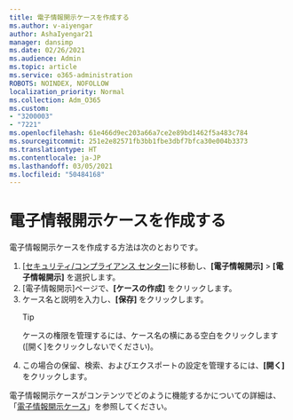```yaml
---
title: 電子情報開示ケースを作成する
ms.author: v-aiyengar
author: AshaIyengar21
manager: dansimp
ms.date: 02/26/2021
ms.audience: Admin
ms.topic: article
ms.service: o365-administration
ROBOTS: NOINDEX, NOFOLLOW
localization_priority: Normal
ms.collection: Adm_O365
ms.custom:
- "3200003"
- "7221"
ms.openlocfilehash: 61e466d9ec203a66a7ce2e89bd1462f5a483c784
ms.sourcegitcommit: 251e2e82571fb3bb1fbe3dbf7bfca30e004b3373
ms.translationtype: HT
ms.contentlocale: ja-JP
ms.lasthandoff: 03/05/2021
ms.locfileid: "50484168"
---
```

# <a name="create-an-ediscovery-case"></a>電子情報開示ケースを作成する

電子情報開示ケースを作成する方法は次のとおりです。

1. [[セキュリティ/コンプライアンス センター]](https://go.microsoft.com/fwlink/p/?linkid=2077143)に移動し、**[電子情報開示]**  > **[電子情報開示]** を選択します。
1. [電子情報開示]ページで、**[ケースの作成]** をクリックします。
1. ケース名と説明を入力し、**[保存]** をクリックします。
    > [!TIP]
    >ケースの権限を管理するには、ケース名の横にある空白をクリックします ([開く]をクリックしないでください)。
1. この場合の保留、検索、およびエクスポートの設定を管理するには、**[開く]** をクリックします。

電子情報開示ケースがコンテンツでどのように機能するかについての詳細は、「[電子情報開示ケース](https://go.microsoft.com/fwlink/?linkid=2101589)」を参照してください。

